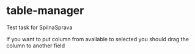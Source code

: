 # table-manager
Test task for SpilnaSprava

If you want to put column from available to selected you should drag the column to another field 
